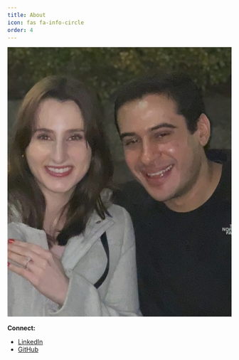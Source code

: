 ```yaml
---
title: About
icon: fas fa-info-circle
order: 4
---
```


![About](/assets/img/about_photo.jpg)

**Connect:**
- [LinkedIn](https://www.linkedin.com/in/samiranastasio/)
- [GitHub](https://github.com/SecureYourGear)